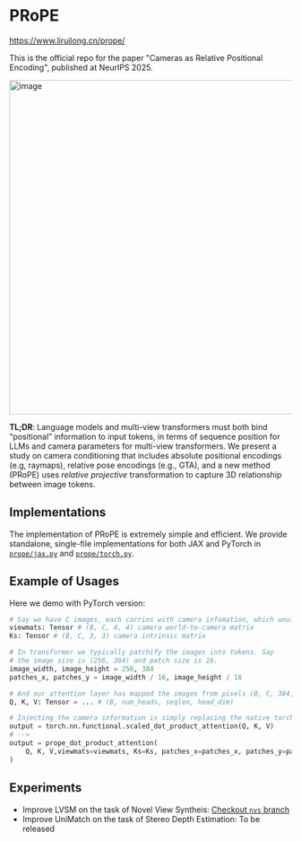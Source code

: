 # PRoPE
https://www.liruilong.cn/prope/

This is the official repo for the paper "Cameras as Relative Positional Encoding", published at NeurIPS 2025.

<img width="1876" height="596" alt="image" src="https://github.com/user-attachments/assets/9eba5518-b664-4d54-826c-6f35d7c84698" />

**TL;DR**: Language models and multi-view transformers must both bind “positional” information to input tokens, in terms of sequence position for LLMs and camera parameters for multi-view transformers. We present a study on camera conditioning that includes absolute positional encodings (e.g, raymaps), relative pose encodings (e.g., GTA), and a new method (PRoPE) uses *relative projective* transformation to capture 3D relationship between image tokens.

## Implementations

The implementation of PRoPE is extremely simple and efficient. We provide standalone, single-file implementations for both JAX and PyTorch in [`prope/jax.py`](prope/jax.py) and [`prope/torch.py`](prope/torch.py). 

## Example of Usages

Here we demo with PyTorch version:

```python
# Say we have C images, each carries with camera infomation, which would be used for cross-view understanding.
viewmats: Tensor # (B, C, 4, 4) camera world-to-camera matrix
Ks: Tensor # (B, C, 3, 3) camera intrinsic matrix

# In transformer we typically patchify the images into tokens. Say
# the image size is (256, 384) and patch size is 16.
image_width, image_height = 256, 384
patches_x, patches_y = image_width / 16, image_height / 16

# And our attention layer has mapped the images from pixels (B, C, 384, 256) to Q/K/V tokens with shape (B, num_heads, seqlen, head_dim), where `seqlen = C * patches_x * patches_y`
Q, K, V: Tensor = ... # (B, num_heads, seqlen, head_dim)

# Injecting the camera information is simply replacing the native torch attention with our impl:
output = torch.nn.functional.scaled_dot_product_attention(Q, K, V)
# -->
output = prope_dot_product_attention(
    Q, K, V,viewmats=viewmats, Ks=Ks, patches_x=patches_x, patches_y=patches_y, image_width=image_width, image_height=image_height
)
```

## Experiments

- Improve LVSM on the task of Novel View Syntheis: [Checkout `nvs` branch](https://github.com/liruilong940607/prope/tree/nvs)
- Improve UniMatch on the task of Stereo Depth Estimation: To be released
